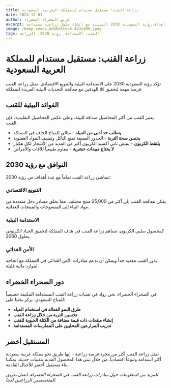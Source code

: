 ```yaml
---
title: زراعة القنب: مستقبل مستدام للمملكة العربية السعودية
date: 2024-12-01
author: فريق الصحراء الخضراء
excerpt: استكشاف كيف يمكن لزراعة القنب أن تساهم في أهداف رؤية السعودية 2030 البيئية مع إنشاء حلول زراعية مستدامة.
image: /hemp_seeds_AdobeStock-443x300.jpeg
tags: القنب, الاستدامة, رؤية 2030, الزراعة
---
```


# زراعة القنب: مستقبل مستدام للمملكة العربية السعودية

تؤكد رؤية السعودية 2030 على الاستدامة البيئية والتنويع الاقتصادي. تمثل زراعة القنب فرصة مهمة لتحقيق كلا الهدفين مع معالجة التحديات البيئية الفريدة للمملكة.

## الفوائد البيئية للقنب

يعتبر القنب من أكثر المحاصيل صداقة للبيئة. وعلى عكس المحاصيل التقليدية، فإن القنب:

- **يتطلب حد أدنى من المياه** - مثالي للمناخ الجاف في المملكة
- **يحسن صحة التربة** - الجذور العميقة تمنع التآكل وتضيف المواد العضوية
- **يلتقط الكربون** - يمتص ثاني أكسيد الكربون أكثر من العديد من الأشجار لكل هكتار
- **لا يحتاج مبيدات حشرية** - مقاوم طبيعياً للآفات والأمراض

## التوافق مع رؤية 2030

تتماشى زراعة القنب تماماً مع عدة أهداف من رؤية 2030:

### التنويع الاقتصادي
يمكن معالجة القنب إلى أكثر من 25,000 منتج مختلف، مما يخلق مصادر دخل متعددة من مواد البناء إلى المنسوجات والمنتجات الغذائية.

### الاستدامة البيئية
كمحصول سلبي الكربون، تساهم زراعة القنب في هدف المملكة لتحقيق الحياد الكربوني بحلول 2060.

### الأمن الغذائي
بذور القنب مغذية جداً ويمكن أن تدعم مبادرات الأمن الغذائي في المملكة مع الحاجة لموارد مائية قليلة.

## دور الصحراء الخضراء

في الصحراء الخضراء، نحن رواد في تقنيات زراعة القنب المستدامة المكيفة خصيصاً للمناخ السعودي. يركز بحثنا على:

- **طرق النمو الفعالة في استخدام المياه**
- **تحسين التربة من خلال زراعة القنب**
- **إنشاء منتجات ذات قيمة مضافة من الكتلة الحيوية للقنب**
- **تدريب المزارعين المحليين على الممارسات المستدامة**

## المستقبل أخضر

تمثل زراعة القنب أكثر من مجرد فرصة زراعية - إنها طريق نحو مملكة عربية سعودية أكثر استدامة وتنوعاً اقتصادياً. من خلال تبني هذا المحصول القديم بتقنيات حديثة، يمكننا بناء مستقبل أخضر للأجيال القادمة.

*للمزيد من المعلومات حول مبادرات زراعة القنب في الصحراء الخضراء، اتصل بفريق المتخصصين الزراعيين لدينا.*